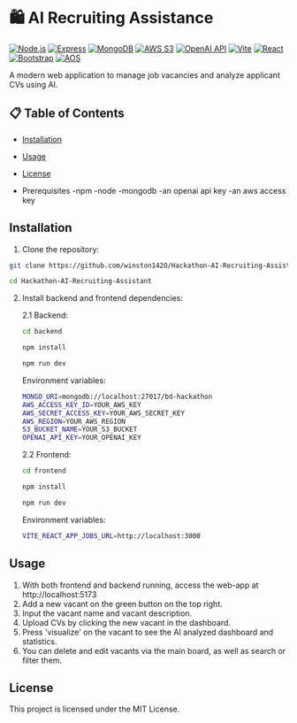 # 🛍️ AI Recruiting Assistance

[![Node.js](https://img.shields.io/badge/node.js-339933?style=for-the-badge&logo=Node.js&logoColor=white)](https://nodejs.org/)
[![Express](https://img.shields.io/badge/-Express-373737?style=for-the-badge&logo=Express&logoColor=white)](https://expressjs.com/)
[![MongoDB](https://img.shields.io/badge/-MongoDB-13aa52?style=for-the-badge&logo=mongodb&logoColor=white)](https://www.mongodb.com/)
[![AWS S3](https://img.shields.io/badge/AWS_S3-569A31?logo=amazons3&logoColor=fff&style=for-the-badge)](https://aws.amazon.com/s3/)
[![OpenAI API](https://img.shields.io/badge/OpenAI-%23412991?logo=openai&logoColor=white)](https://platform.openai.com/docs/overview)
[![Vite](https://img.shields.io/badge/Vite-646CFF?style=for-the-badge&logo=Vite&logoColor=white)](https://vite.dev/)
[![React](https://img.shields.io/badge/-ReactJs-61DAFB?logo=react&logoColor=white&style=for-the-badge)](https://react.dev/)
[![Bootstrap](https://img.shields.io/badge/Bootstrap-563D7C?style=for-the-badge&logo=bootstrap&logoColor=white)](https://getbootstrap.com/)
[![AOS](https://img.shields.io/badge/Animate_On_Scroll-blue)](https://michalsnik.github.io/aos/)

A modern web application to manage job vacancies and analyze applicant CVs using AI.

## 📋 Table of Contents
- [Installation](#Installation)
- [Usage](#Usage)
- [License](#license)

- Prerequisites
 -npm
 -node
 -mongodb
 -an openai api key
 -an aws access key

## Installation
1. Clone the repository:

```bash
git clone https://github.com/winston142O/Hackathon-AI-Recruiting-Assistant.git

cd Hackathon-AI-Recruiting-Assistant
```
2. Install backend and frontend dependencies:

    2.1 Backend:
    ```bash
    cd backend

    npm install

    npm run dev
    ```
    Environment variables:
    ```bash
    MONGO_URI=mongodb://localhost:27017/bd-hackathon
    AWS_ACCESS_KEY_ID=YOUR_AWS_KEY
    AWS_SECRET_ACCESS_KEY=YOUR_AWS_SECRET_KEY
    AWS_REGION=YOUR_AWS_REGION
    S3_BUCKET_NAME=YOUR_S3_BUCKET
    OPENAI_API_KEY=YOUR_OPENAI_KEY
    ```

    2.2 Frontend:
    ```bash
    cd frontend

    npm install

    npm run dev
    ```
    Environment variables:
    ```bash
    VITE_REACT_APP_JOBS_URL=http://localhost:3000
    ```

## Usage
1. With both frontend and backend running, access the web-app at http://localhost:5173
2. Add a new vacant on the green button on the top right.
3. Input the vacant name and vacant description.
4. Upload CVs by clicking the new vacant in the dashboard.
5. Press 'visualize' on the vacant to see the AI analyzed dashboard and statistics.
6. You can delete and edit vacants via the main board, as well as search or filter them.

## License
This project is licensed under the MIT License.